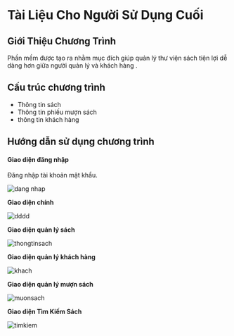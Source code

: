 # Tài Liệu Cho Người Sử Dụng Cuối
## Giới Thiệu Chương Trình
Phần mềm được tạo ra nhằm mục đích giúp quản lý thư viện sách tiện lợi dễ dàng hơn giữa người quản lý và khách hàng .
## Cấu trúc chương trình

- Thông tin sách
- Thông tin phiếu mượn sách
- thông tin khách hàng


## Hướng dẫn sử dụng chương trình

#### Giao diện đăng nhập

Đăng nhập tài khoản mật khẩu.

![dang nhap](https://user-images.githubusercontent.com/27818800/28241703-9b87de2e-69c3-11e7-9955-40bbc17544a1.png)

**Giao diện chính**

![dddd](https://user-images.githubusercontent.com/27818800/28241722-e57588c4-69c3-11e7-844e-4f6e53b1d648.png)

**Giao diện quản lý sách**




![thongtinsach](https://user-images.githubusercontent.com/27818800/28241746-5b5f77f2-69c4-11e7-9913-6bc196ecdbeb.png)

**Giao diện quản lý khách hàng**

![khach](https://user-images.githubusercontent.com/27818800/28241760-da5ead70-69c4-11e7-94e4-8d416f247542.png)


**Giao diện quản lý mượn sách**


![muonsach](https://user-images.githubusercontent.com/27818800/28241767-0301480a-69c5-11e7-91f4-18d51c505160.png)


**Giao diện Tìm Kiếm Sách**


![timkiem](https://user-images.githubusercontent.com/27818800/28241788-75580092-69c5-11e7-80a4-4a7aa7981a24.png)
  

